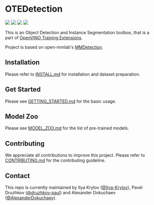 
# OTEDetection

![](https://img.shields.io/badge/python-3.6%7C3.7-green)
![](https://img.shields.io/badge/pytorch-1.4-orange)
![](https://img.shields.io/badge/openvino-2020.2-blue)
![](https://img.shields.io/badge/onnxruntime-1.1.2-yellow)


This is an Object Detection and Instance Segmentation toolbox, that is a part of [OpenVINO Training Extensions](https://github.com/opencv/openvino_training_extensions). 

Project is based on open-mmlab's [MMDetection](https://github.com/open-mmlab/mmdetection).

## Installation

Please refer to [INSTALL.md](docs/install.md) for installation and dataset preparation.

## Get Started

Please see [GETTING_STARTED.md](docs/getting_started.md) for the basic usage.

## Model Zoo

Please see [MODEL_ZOO.md](docs/model_zoo.md) for the list of pre-trained models.

## Contributing

We appreciate all contributions to improve this project. Please refer to [CONTRIBUTING.md](.github/CONTRIBUTING.md) for the contributing guideline.

## Contact

This repo is currently maintained by Ilya Krylov ([@Ilya-Krylov](https://github.com/Ilya-Krylov)), Pavel Druzhkov ([@druzhkov-paul](https://github.com/druzhkov-paul)) and Alexander Dokuchaev ([@AlexanderDokuchaev](https://github.com/AlexanderDokuchaev)).
